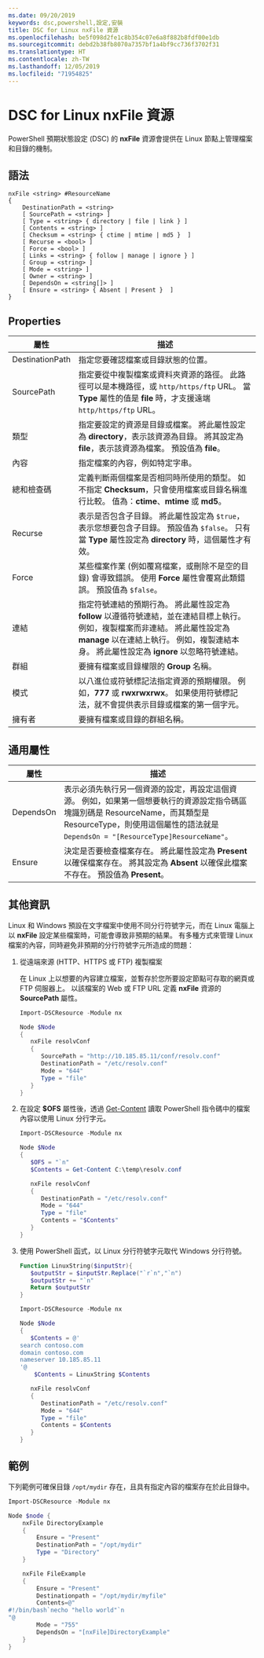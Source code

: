 ```yaml
---
ms.date: 09/20/2019
keywords: dsc,powershell,設定,安裝
title: DSC for Linux nxFile 資源
ms.openlocfilehash: be5f098d2fe1c8b354c07e6a8f882b8fdf00e1db
ms.sourcegitcommit: debd2b38fb8070a7357bf1a4bf9cc736f3702f31
ms.translationtype: HT
ms.contentlocale: zh-TW
ms.lasthandoff: 12/05/2019
ms.locfileid: "71954825"
---
```

# <a name="dsc-for-linux-nxfile-resource"></a>DSC for Linux nxFile 資源

PowerShell 預期狀態設定 (DSC) 的 **nxFile** 資源會提供在 Linux 節點上管理檔案和目錄的機制。

## <a name="syntax"></a>語法

```Syntax
nxFile <string> #ResourceName
{
    DestinationPath = <string>
    [ SourcePath = <string> ]
    [ Type = <string> { directory | file | link } ]
    [ Contents = <string> ]
    [ Checksum = <string> { ctime | mtime | md5 }  ]
    [ Recurse = <bool> ]
    [ Force = <bool> ]
    [ Links = <string> { follow | manage | ignore } ]
    [ Group = <string> ]
    [ Mode = <string> ]
    [ Owner = <string> ]
    [ DependsOn = <string[]> ]
    [ Ensure = <string> { Absent | Present }  ]
}
```

## <a name="properties"></a>Properties

|屬性 |描述 |
|---|---|
|DestinationPath |指定您要確認檔案或目錄狀態的位置。 |
|SourcePath |指定要從中複製檔案或資料夾資源的路徑。 此路徑可以是本機路徑，或 `http/https/ftp` URL。 當 **Type** 屬性的值是 **file** 時，才支援遠端 `http/https/ftp` URL。 |
|類型 |指定要設定的資源是目錄或檔案。 將此屬性設定為 **directory**，表示該資源為目錄。 將其設定為 **file**，表示該資源為檔案。 預設值為 **file**。 |
|內容 |指定檔案的內容，例如特定字串。 |
|總和檢查碼 |定義判斷兩個檔案是否相同時所使用的類型。 如不指定 **Checksum**，只會使用檔案或目錄名稱進行比較。 值為：**ctime**、**mtime** 或 **md5**。 |
|Recurse |表示是否包含子目錄。 將此屬性設定為 `$true`，表示您想要包含子目錄。 預設值為 `$false`。 只有當 **Type** 屬性設定為 **directory** 時，這個屬性才有效。 |
|Force |某些檔案作業 (例如覆寫檔案，或刪除不是空的目錄) 會導致錯誤。 使用 **Force** 屬性會覆寫此類錯誤。 預設值為 `$false`。 |
|連結 |指定符號連結的預期行為。 將此屬性設定為 **follow** 以遵循符號連結，並在連結目標上執行。 例如，複製檔案而非連結。 將此屬性設定為 **manage** 以在連結上執行。 例如，複製連結本身。 將此屬性設定為 **ignore** 以忽略符號連結。 |
|群組 |要擁有檔案或目錄權限的 **Group** 名稱。 |
|模式 |以八進位或符號標記法指定資源的預期權限。 例如，**777** 或 **rwxrwxrwx**。 如果使用符號標記法，就不會提供表示目錄或檔案的第一個字元。 |
|擁有者 |要擁有檔案或目錄的群組名稱。 |

## <a name="common-properties"></a>通用屬性

|屬性 |描述 |
|---|---|
|DependsOn |表示必須先執行另一個資源的設定，再設定這個資源。 例如，如果第一個想要執行的資源設定指令碼區塊識別碼是 ResourceName，而其類型是 ResourceType，則使用這個屬性的語法就是 `DependsOn = "[ResourceType]ResourceName"`。 |
|Ensure |決定是否要檢查檔案存在。 將此屬性設定為 **Present** 以確保檔案存在。 將其設定為 **Absent** 以確保此檔案不存在。 預設值為 **Present**。 |

## <a name="additional-information"></a>其他資訊

Linux 和 Windows 預設在文字檔案中使用不同分行符號字元，而在 Linux 電腦上以 **nxFile** 設定某些檔案時，可能會導致非預期的結果。 有多種方式來管理 Linux 檔案的內容，同時避免非預期的分行符號字元所造成的問題：

1. 從遠端來源 (HTTP、HTTPS 或 FTP) 複製檔案

   在 Linux 上以想要的內容建立檔案，並暫存於您所要設定節點可存取的網頁或 FTP 伺服器上。 以該檔案的 Web 或 FTP URL 定義 **nxFile** 資源的 **SourcePath** 屬性。

   ```powershell
   Import-DSCResource -Module nx

   Node $Node
   {
      nxFile resolvConf
      {
         SourcePath = "http://10.185.85.11/conf/resolv.conf"
         DestinationPath = "/etc/resolv.conf"
         Mode = "644"
         Type = "file"
      }
   }
   ```

1. 在設定 **$OFS** 屬性後，透過 [Get-Content](https://technet.microsoft.com/library/hh849787.aspx) 讀取 PowerShell 指令碼中的檔案內容以使用 Linux 分行字元。

   ```powershell
   Import-DSCResource -Module nx

   Node $Node
   {
      $OFS = "`n"
      $Contents = Get-Content C:\temp\resolv.conf

      nxFile resolvConf
      {
         DestinationPath = "/etc/resolv.conf"
         Mode = "644"
         Type = "file"
         Contents = "$Contents"
      }
   }
   ```

1. 使用 PowerShell 函式，以 Linux 分行符號字元取代 Windows 分行符號。

   ```powershell
   Function LinuxString($inputStr){
      $outputStr = $inputStr.Replace("`r`n","`n")
      $outputStr += "`n"
      Return $outputStr
   }

   Import-DSCResource -Module nx

   Node $Node
   {
      $Contents = @'
   search contoso.com
   domain contoso.com
   nameserver 10.185.85.11
   '@
       $Contents = LinuxString $Contents

      nxFile resolvConf
      {
         DestinationPath = "/etc/resolv.conf"
         Mode = "644"
         Type = "file"
         Contents = $Contents
      }
   }
   ```

## <a name="example"></a>範例

下列範例可確保目錄 `/opt/mydir` 存在，且具有指定內容的檔案存在於此目錄中。

```powershell
Import-DSCResource -Module nx

Node $node {
    nxFile DirectoryExample
    {
        Ensure = "Present"
        DestinationPath = "/opt/mydir"
        Type = "Directory"
    }

    nxFile FileExample
    {
        Ensure = "Present"
        Destinationpath = "/opt/mydir/myfile"
        Contents=@"
#!/bin/bash`necho "hello world"`n
"@
        Mode = "755"
        DependsOn = "[nxFile]DirectoryExample"
    }
}
```